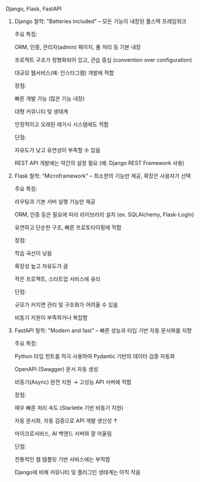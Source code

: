 Django, Flask, FastAPI

1. Django
    철학: "Batteries included" – 모든 기능이 내장된 풀스택 프레임워크

    주요 특징:

    ORM, 인증, 관리자(admin) 페이지, 폼 처리 등 기본 내장

    프로젝트 구조가 정형화되어 있고, 관습 중심 (convention over configuration)

    대규모 웹서비스(예: 인스타그램) 개발에 적합

    장점:

    빠른 개발 가능 (많은 기능 내장)

    대형 커뮤니티 및 생태계

    안정적이고 오래된 레거시 시스템에도 적합

    단점:

    자유도가 낮고 유연성이 부족할 수 있음

    REST API 개발에는 약간의 설정 필요 (예: Django REST Framework 사용)

2. Flask
    철학: "Microframework" – 최소한의 기능만 제공, 확장은 사용자가 선택

    주요 특징:

    라우팅과 기본 서버 실행 기능만 제공

    ORM, 인증 등은 필요에 따라 라이브러리 설치 (ex. SQLAlchemy, Flask-Login)

    유연하고 단순한 구조, 빠른 프로토타이핑에 적합

    장점:

    학습 곡선이 낮음

    확장성 높고 자유도가 큼

    작은 프로젝트, 스타트업 서비스에 유리

    단점:

    규모가 커지면 관리 및 구조화가 어려울 수 있음

    비동기 지원이 부족하거나 복잡함

3. FastAPI
    철학: "Modern and fast" – 빠른 성능과 타입 기반 자동 문서화를 지향

    주요 특징:

    Python 타입 힌트를 적극 사용하여 Pydantic 기반의 데이터 검증 자동화

    OpenAPI (Swagger) 문서 자동 생성

    비동기(Async) 완전 지원 → 고성능 API 서버에 적합

    장점:

    매우 빠른 처리 속도 (Starlette 기반 비동기 지원)

    자동 문서화, 자동 검증으로 API 개발 생산성 ↑

    마이크로서비스, AI 백엔드 서버와 잘 어울림

    단점:

    전통적인 웹 템플릿 기반 서비스에는 부적합

    Django에 비해 커뮤니티 및 플러그인 생태계는 아직 작음